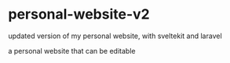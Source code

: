 # personal-website-v2
updated version of my personal website, with sveltekit and laravel

a personal website that can be editable
